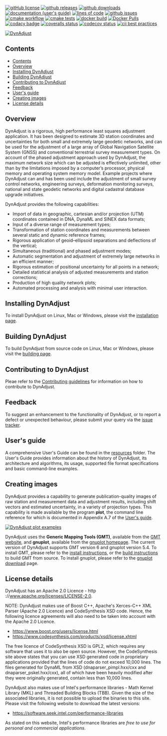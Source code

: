 [![gitHub license](https://img.shields.io/badge/license-Apache-blue.svg)](https://raw.githubusercontent.com/icsm-au/DynAdjust/master/LICENSE)
[![github releases](https://img.shields.io/github/v/release/icsm-au/DynAdjust)](https://github.com/icsm-au/DynAdjust/releases)
[![github downloads](https://img.shields.io/github/downloads/icsm-au/DynAdjust/total)](https://github.com/icsm-au/DynAdjust/releases)
[![documentation (user's guide)](https://img.shields.io/badge/docs-usersguide-red.svg)](https://github.com/icsm-au/DynAdjust/raw/master/resources/DynAdjust%20Users%20Guide.pdf)
[![lines of code](https://img.shields.io/tokei/lines/github/icsm-au/DynAdjust)](https://github.com/icsm-au/DynAdjust/tree/master/dynadjust)
[![github issues](https://img.shields.io/github/issues/icsm-au/DynAdjust.svg)](https://github.com/icsm-au/DynAdjust/issues)
[![cmake workflow](https://img.shields.io/github/workflow/status/icsm-au/dynadjust/Build%20release?label=cmake%20workflow)](https://github.com/icsm-au/DynAdjust/actions/workflows/cmake_release.yml)
[![cmake tests](https://img.shields.io/github/workflow/status/icsm-au/dynadjust/Build,%20test%20and%20code%20coverage?label=cmake%20tests)](https://github.com/icsm-au/DynAdjust/actions/workflows/test_coverage.yml)
[![docker build](https://img.shields.io/github/workflow/status/icsm-au/dynadjust/Build%20docker%20image?label=docker%20build)](https://hub.docker.com/repository/docker/icsm/dynadjust)
[![Docker Pulls](https://img.shields.io/docker/pulls/icsm/dynadjust)](https://hub.docker.com/repository/docker/icsm/dynadjust)
[![codacy badge](https://img.shields.io/codacy/grade/a3944cda0c72445f8a13b1f82b64f714)](https://app.codacy.com/gh/icsm-au/DynAdjust/dashboard)
[![coveralls status](https://img.shields.io/coveralls/github/icsm-au/DynAdjust)](https://coveralls.io/github/icsm-au/DynAdjust)
[![codecov status](https://img.shields.io/codecov/c/github/icsm-au/dynadjust)](https://codecov.io/gh/icsm-au/DynAdjust)
[![cii best practices](https://img.shields.io/badge/cii%20best%20practices-passing-success)](https://bestpractices.coreinfrastructure.org/projects/4894)


[![DynAdjust](https://github.com/icsm-au/DynAdjust/raw/master/resources/img/dynadjust-banner-sml.png)](https://github.com/icsm-au/dynadjust/releases)

## Contents

- [Contents](#contents)
- [Overview](#overview)
- [Installing DynAdjust](#installing-dynadjust)
- [Building DynAdjust](#building-dynadjust)
- [Contributing to DynAdjust](#contributing-to-dynadjust)
- [Feedback](#feedback)
- [User's guide](#users-guide)
- [Creating images](#creating-images)
- [License details](#license-details)

## Overview

DynAdjust is a rigorous, high performance least squares adjustment application. It has been designed
to estimate 3D station coordinates and uncertainties for both small and extremely large geodetic networks,
and can be used for the adjustment of a large array of Global Navigation Satellite System
(GNSS) and conventional terrestrial survey measurement types. On account of the phased adjustment
approach used by DynAdjust, the maximum network size which can be adjusted is effectively
unlimited, other than by the limitations imposed by a computer’s processor, physical memory and
operating system memory model. Example projects where DynAdjust can and has been used include
the adjustment of small survey control networks, engineering surveys, deformation monitoring
surveys, national and state geodetic networks and digital cadastral database upgrade initiatives.

DynAdjust provides the following capabilities:

- Import of data in geographic, cartesian and/or projection (UTM) coordinates contained in DNA, DynaML and SINEX data formats;
- Input of a diverse range of measurement types;
- Transformation of station coordinates and measurements between several static and dynamic reference frames;
- Rigorous application of geoid–ellipsoid separations and deflections of the vertical;
- Simultaneous (traditional) and phased adjustment modes;
- Automatic segmentation and adjustment of extremely large networks in an efficient manner;
- Rigorous estimation of positional uncertainty for all points in a network;
- Detailed statistical analysis of adjusted measurements and station corrections;
- Production of high quality network plots;
- Automated processing and analysis with minimal user interaction.

## Installing DynAdjust

To install DynAdjust on Linux, Mac or Windows, please visit the [installation page](resources/INSTALLING.md).

## Building DynAdjust

To build DynAdjust from source code on Linux, Mac or Windows, please visit the [building page](resources/BUILDING.md).

## Contributing to DynAdjust

Pleae refer to the [Contributing guidelines](CONTRIBUTING.md) for information on how to contribute to DynAdjust.

## Feedback

To suggest an enhancement to the functionality of DynAdjust, or to report a defect or unexpected behaviour, please submit your query via the [issue tracker](https://github.com/icsm-au/dynadjust/issues).

## User's guide

A comprehensive User's Guide can be found in the [resources](https://github.com/icsm-au/DynAdjust/tree/master/resources) folder.  The User's Guide provides information about the history of DynAdjust, its architecture and algorithms, its usage, supported file format specifications and basic command-line examples.

## Creating images

DynAdjust provides a capability to generate publication-quality images of raw station and measurement data and adjustment results, including shift vectors and estimated uncertainty, in a variety of projection types. This capability is made available by the program **plot**, the command line reference for which is documented in Appendix A.7 of the [User's guide](#users-guide).

[![DynAdjust plot examples](https://raw.githubusercontent.com/icsm-au/DynAdjust/master/resources/img/dynadjust-plot-images.png)](https://github.com/icsm-au/dynadjust/releases)
  
DynAdjust uses the **Generic Mapping Tools (GMT)**, available from the [GMT website](https://www.generic-mapping-tools.org/download/), and **gnuplot**, available from the [gnuplot homepage](http://www.gnuplot.info/). The current version of DynAdjust supports GMT version 6 and gnuplot version 5.4. To install GMT, please refer to the [install instructions](https://github.com/GenericMappingTools/gmt/blob/master/INSTALL.md), or the [build instructions](https://github.com/GenericMappingTools/gmt/blob/master/BUILDING.md) to build GMT from source. To install gnuplot, please refer to the [gnuplot download](http://www.gnuplot.info/download.html) page.

## License details

DynAdjust has an Apache 2.0 Licence - http ://www.apache.org/licenses/LICENSE-2.0.

NOTE: DynAdjust makes use of Boost C++, Apache's Xerces-C++ XML Parser (Apache 2.0 Licence) and CodeSynthesis XSD code. Hence, the following licence agreements will also need to be taken into account with the Apache 2.0 Licence.

- <https://www.boost.org/users/license.html>
- <https://www.codesynthesis.com/products/xsd/license.xhtml>

The free licence of CodeSynthesis XSD is GPL2, which requires any software that uses it to also be open source.  However, the CodeSynthesis site above states that you can use XSD generated code in proprietary applications provided that the lines of code do not exceed 10,000 lines.  The files generated for DynaML from XSD (dnaparser_pimpl.hxx/cxx and dnaparser_pskel.hxx/cxx), all of which have been heavily modified after they were originally generated, contain less than 10,000 lines.

DynAdjust also makes use of Intel's performance libraries - Math Kernel Library (MKL) and Threaded Building Blocks (TBB). Given the size of the associated libraries, it is not possible to upload the binaries to this site. Please visit the following website to download the latest versions:

- <https://software.seek.intel.com/performance-libraries>

As stated on this website, Intel's performance libraries are _free to use for personal and commercial applications_.
